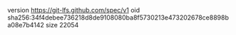 version https://git-lfs.github.com/spec/v1
oid sha256:34f4debee736218d8de9108080ba8f5730213e473202678ce8898ba08e7b4142
size 22054
